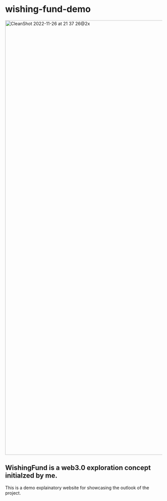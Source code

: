 # wishing-fund-demo 
<img width="1396" alt="CleanShot 2022-11-26 at 21 37 26@2x" src="https://user-images.githubusercontent.com/48123259/204106355-3d224a9c-3c1e-45eb-93ea-b48fbcf91561.png">

## WishingFund is a web3.0 exploration concept initialzed by me. 

This is a demo explainatory website for showcasing the outlook of the project.
